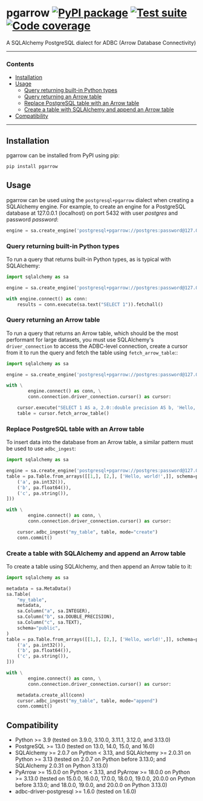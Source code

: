 # pgarrow [![PyPI package](https://img.shields.io/pypi/v/pgarrow?label=PyPI%20package)](https://pypi.org/project/pgarrow/) [![Test suite](https://img.shields.io/github/actions/workflow/status/michalc/pgarrow/test.yaml?label=Test%20suite)](https://github.com/michalc/pgarrow/actions/workflows/test.yaml) [![Code coverage](https://img.shields.io/codecov/c/github/michalc/pgarrow?label=Code%20coverage)](https://app.codecov.io/gh/michalc/pgarrow)

A SQLAlchemy PostgreSQL dialect for ADBC (Arrow Database Connectivity)

---

### Contents

- [Installation](#installation)
- [Usage](#usage)
   - [Query returning built-in Python types](#query-returning-built-in-python-types)
   - [Query returning an Arrow table](#query-returning-an-arrow-table)
   - [Replace PostgreSQL table with an Arrow table](#replace-postgresql-table-with-an-arrow-table)
   - [Create a table with SQLAlchemy and append an Arrow table](#create-a-table-with-sqlalchemy-and-append-an-arrow-table)
- [Compatibility](#compatibility)

---

## Installation

pgarrow can be installed from PyPI using pip:

```bash
pip install pgarrow
```


## Usage

pgarrow can be used using the `postgresql+pgarrow` dialect when creating a SQLAlchemy engine. For example, to create an engine for a PostgreSQL database at 127.0.0.1 (localhost) on port 5432 with user _postgres_ and password _password_:

```python
engine = sa.create_engine('postgresql+pgarrow://postgres:password@127.0.0.1:5432/')
```

### Query returning built-in Python types

To run a query that returns built-in Python types, as is typical with SQLAlchemy:

```python
import sqlalchemy as sa

engine = sa.create_engine('postgresql+pgarrow://postgres:password@127.0.0.1:5432/')

with engine.connect() as conn:
    results = conn.execute(sa.text("SELECT 1")).fetchall()
```

### Query returning an Arrow table

To run a query that returns an Arrow table, which should be the most performant for large datasets, you must use SQLAlchemy's `driver_connection` to access the ADBC-level connection, create a cursor from it to run the query and fetch the table using `fetch_arrow_table`::

```python
import sqlalchemy as sa

engine = sa.create_engine('postgresql+pgarrow://postgres:password@127.0.0.1:5432/')

with \
        engine.connect() as conn, \
        conn.connection.driver_connection.cursor() as cursor:

    cursor.execute("SELECT 1 AS a, 2.0::double precision AS b, 'Hello, world!' AS c")
    table = cursor.fetch_arrow_table()
```

### Replace PostgreSQL table with an Arrow table

To insert data into the database from an Arrow table, a similar pattern must be used to use `adbc_ingest`:

```python
import sqlalchemy as sa

engine = sa.create_engine('postgresql+pgarrow://postgres:password@127.0.0.1:5432/')
table = pa.Table.from_arrays([[1,], [2,], ['Hello, world!',]], schema=pa.schema([
    ('a', pa.int32()),
    ('b', pa.float64()),
    ('c', pa.string()),
]))

with \
        engine.connect() as conn, \
        conn.connection.driver_connection.cursor() as cursor:

    cursor.adbc_ingest("my_table", table, mode="create")
    conn.commit()
```

### Create a table with SQLAlchemy and append an Arrow table

To create a table using SQLAlchemy, and then append an Arrow table to it:

```python
import sqlalchemy as sa

metadata = sa.MetaData()
sa.Table(
    "my_table",
    metadata,
    sa.Column("a", sa.INTEGER),
    sa.Column("b", sa.DOUBLE_PRECISION),
    sa.Column("c", sa.TEXT),
    schema="public",
)
table = pa.Table.from_arrays([[1,], [2,], ['Hello, world!',]], schema=pa.schema([
    ('a', pa.int32()),
    ('b', pa.float64()),
    ('c', pa.string()),
]))

with \
        engine.connect() as conn, \
        conn.connection.driver_connection.cursor() as cursor:

    metadata.create_all(conn)
    cursor.adbc_ingest("my_table", table, mode="append")
    conn.commit()
```


## Compatibility

- Python >= 3.9 (tested on 3.9.0, 3.10.0, 3.11.1, 3.12.0, and 3.13.0)
- PostgreSQL >= 13.0 (tested on 13.0, 14.0, 15.0, and 16.0)
- SQLAlchemy >= 2.0.7 on Python < 3.13, and SQLAlchemy >= 2.0.31 on Python >= 3.13 (tested on 2.0.7 on Python before 3.13.0; and SQLAlchemy 2.0.31 on Python 3.13.0)
- PyArrow >= 15.0.0 on Python < 3.13, and PyArrow >= 18.0.0 on Python >= 3.13.0 (tested on 15.0.0, 16.0.0, 17.0.0, 18.0.0, 19.0.0, 20.0.0 on Python before 3.13.0; and 18.0.0, 19.0.0, and 20.0.0 on Python 3.13.0)
- adbc-driver-postgresql >= 1.6.0 (tested on 1.6.0)
